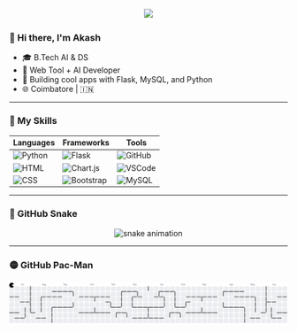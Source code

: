 <p align="center">
  <img src="https://capsule-render.vercel.app/api?type=waving&color=blue&height=160&section=header&text=Akash's%20GitHub%20Hub&fontSize=30&fontColor=ffffff"/>
</p>

### 👋 Hi there, I'm Akash  
- 🎓 B.Tech AI & DS  
- 🧠 Web Tool + AI Developer  
- 🔧 Building cool apps with Flask, MySQL, and Python  
- 🌐 Coimbatore | 🇮🇳  

---

### 🧠 My Skills

| Languages | Frameworks | Tools |
|-----------|------------|-------|
| ![Python](https://img.shields.io/badge/Python-yellow?style=for-the-badge&logo=python&logoColor=blue) | ![Flask](https://img.shields.io/badge/Flask-black?style=for-the-badge&logo=flask) | ![GitHub](https://img.shields.io/badge/GitHub-181717?style=for-the-badge&logo=github) |
| ![HTML](https://img.shields.io/badge/HTML-E34F26?style=for-the-badge&logo=html5) | ![Chart.js](https://img.shields.io/badge/Chart.js-FF6384?style=for-the-badge&logo=chartdotjs) | ![VSCode](https://img.shields.io/badge/VSCode-007ACC?style=for-the-badge&logo=visual-studio-code) |
| ![CSS](https://img.shields.io/badge/CSS-1572B6?style=for-the-badge&logo=css3) | ![Bootstrap](https://img.shields.io/badge/Bootstrap-purple?style=for-the-badge&logo=bootstrap) | ![MySQL](https://img.shields.io/badge/MySQL-005C84?style=for-the-badge&logo=mysql) |

---
### 🐍 GitHub Snake 

<p align="center">
  <img src="https://github.com/akash7i/akash7i/blob/output/github-contribution-grid-snake.svg" alt="snake animation"/>
</p>

---

### 🟡 GitHub Pac-Man

<p align="center">
  <picture>
    <source media="(prefers-color-scheme: dark)" srcset="https://raw.githubusercontent.com/akash7i/akash7i/output/pacman-contribution-graph-dark.svg">
    <source media="(prefers-color-scheme: light)" srcset="https://raw.githubusercontent.com/akash7i/akash7i/output/pacman-contribution-graph.svg">
    <img src="https://raw.githubusercontent.com/akash7i/akash7i/output/pacman-contribution-graph.svg" alt="pacman animation">
  </picture>
</p>

